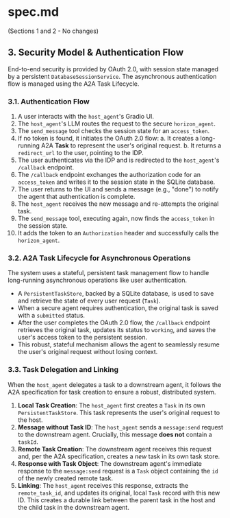 # spec.md

(Sections 1 and 2 - No changes)

## 3. Security Model & Authentication Flow

End-to-end security is provided by OAuth 2.0, with session state managed by a persistent `DatabaseSessionService`. The asynchronous authentication flow is managed using the A2A Task Lifecycle.

### 3.1. Authentication Flow

1.  A user interacts with the `host_agent`'s Gradio UI.
2.  The `host_agent`'s LLM routes the request to the secure `horizon_agent`.
3.  The `send_message` tool checks the session state for an `access_token`.
4.  If no token is found, it initiates the OAuth 2.0 flow:
    a.  It creates a long-running A2A **Task** to represent the user's original request.
    b.  It returns a `redirect_url` to the user, pointing to the IDP.
5.  The user authenticates via the IDP and is redirected to the `host_agent`'s `/callback` endpoint.
6.  The `/callback` endpoint exchanges the authorization code for an `access_token` and writes it to the session state in the SQLite database.
7.  The user returns to the UI and sends a message (e.g., "done") to notify the agent that authentication is complete.
8.  The `host_agent` receives the new message and re-attempts the original task.
9.  The `send_message` tool, executing again, now finds the `access_token` in the session state.
10. It adds the token to an `Authorization` header and successfully calls the `horizon_agent`.

### 3.2. A2A Task Lifecycle for Asynchronous Operations

The system uses a stateful, persistent task management flow to handle long-running asynchronous operations like user authentication.

-   A `PersistentTaskStore`, backed by a SQLite database, is used to save and retrieve the state of every user request (`Task`).
-   When a secure agent requires authentication, the original task is saved with a `submitted` status.
-   After the user completes the OAuth 2.0 flow, the `/callback` endpoint retrieves the original task, updates its status to `working`, and saves the user's access token to the persistent session.
-   This robust, stateful mechanism allows the agent to seamlessly resume the user's original request without losing context.

### 3.3. Task Delegation and Linking

When the `host_agent` delegates a task to a downstream agent, it follows the A2A specification for task creation to ensure a robust, distributed system.

1.  **Local Task Creation**: The `host_agent` first creates a `Task` in its own `PersistentTaskStore`. This task represents the user's original request to the host.
2.  **Message without Task ID**: The `host_agent` sends a `message:send` request to the downstream agent. Crucially, this message **does not** contain a `taskId`.
3.  **Remote Task Creation**: The downstream agent receives this request and, per the A2A specification, creates a *new* task in its own task store.
4.  **Response with Task Object**: The downstream agent's immediate response to the `message:send` request is a `Task` object containing the `id` of the newly created remote task.
5.  **Linking**: The `host_agent` receives this response, extracts the `remote_task_id`, and updates its original, local `Task` record with this new ID. This creates a durable link between the parent task in the host and the child task in the downstream agent.
